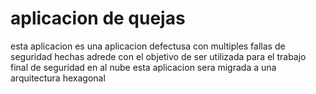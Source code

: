 # aplicacion de quejas 
esta aplicacion es una aplicacion defectusa con multiples fallas de seguridad hechas adrede
con el objetivo de ser utilizada para el trabajo final de seguridad en al nube
esta aplicacion sera migrada a una arquitectura hexagonal  